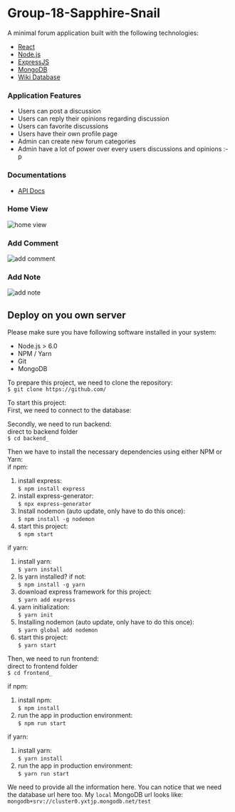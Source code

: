# Group-18-Sapphire-Snail

A minimal forum application built with the following technologies:
* [React](https://facebook.github.io/react/)
* [Node.js](https://nodejs.org/)
* [ExpressJS](https://expressjs.com/)
* [MongoDB](https://www.mongodb.com/)
* [Wiki Database](    )

### Application Features
* Users can post a discussion
* Users can reply their opinions regarding discussion
* Users can favorite discussions
* Users have their own profile page
* Admin can create new forum categories
* Admin have a lot of power over every users discussions and opinions :-p

### Documentations
* [API Docs]()

### Home View
![home view](./Readme_Pics/Homepage_View.gif)

### Add Comment
![add comment](../Readme_Pics/comment.gif)

### Add Note
![add note](../Readme_Pics/comment.gif)

## Deploy on you own server

Please make sure you have following software installed in your system:
* Node.js > 6.0
* NPM / Yarn
* Git
* MongoDB

To prepare this project, we need to clone the repository:<br>
`$ git clone https://github.com/`

To start this project:<br>
First, we need to connect to the database:

Secondly, we need to run backend:<br>
direct to backend folder<br>
`$ cd backend_`

Then we have to install the necessary dependencies using either NPM or Yarn:<br>
if npm:
1. install express:<br>
`$ npm install express`
2. install express-generator:<br>
`$ npx express-generator`
3. Install nodemon (auto update, only have to do this once):<br>
`$ npm install -g nodemon`
4. start this project:<br>
`$ npm start`

if yarn:<br>
1. install yarn:<br>
`$ yarn install`
2. Is yarn installed? if not:<br>
`$ npm install -g yarn`
3. download express framework for this project:<br>
`$ yarn add express`
4. yarn initialization:<br>
`$ yarn init`
5. Installing nodemon (auto update, only have to do this once):<br>
`$ yarn global add nodemon`
6. start this project:<br>
`$ yarn start`

Then, we need to run frontend:<br>
direct to frontend folder<br>
`$ cd frontend_`

if npm:<br>
1. install npm:<br>
`$ npm install`
2. run the app in production environment:<br>
    `$ npm run start`

if yarn:<br>
1. install yarn:<br>
`$ yarn install`
2. run the app in production environment:<br>
`$ yarn run start`


We need to provide all the information here. You can notice that we need the database url here too. My `local` MongoDB url looks like:<br>
`mongodb+srv://cluster0.yxtjp.mongodb.net/test`

